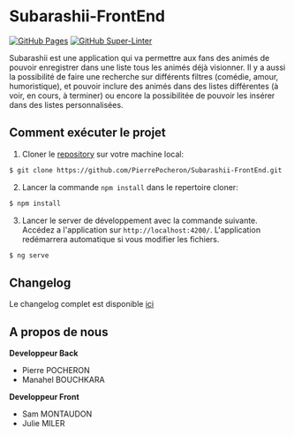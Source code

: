 # Subarashii-FrontEnd

[![GitHub Pages](https://github.com/PierrePocheron/Subarashii-FrontEnd/workflows/GitHub%20Pages/badge.svg)](#)
[![GitHub Super-Linter](https://github.com/PierrePocheron/Subarashii-FrontEnd/workflows/Lint%20Code%20Base/badge.svg)](https://github.com/marketplace/actions/super-linter)

Subarashii est une application qui va permettre aux fans des animés de pouvoir enregistrer dans une liste tous les animés déjà visionner. Il y a aussi la possibilité de faire une recherche sur différents filtres (comédie, amour, humoristique), et pouvoir inclure des animés dans des listes différentes (à voir, en cours, à terminer) ou encore la possibilitée de pouvoir les insérer dans des listes personnalisées.

## Comment exécuter le projet

1. Cloner le [repository](https://github.com/PierrePocheron/Subarashii-FrontEnd) sur votre machine local:
```bash
$ git clone https://github.com/PierrePocheron/Subarashii-FrontEnd.git
```

2. Lancer la commande `npm install` dans le repertoire cloner:
```bash
$ npm install
```

3. Lancer le server de développement avec la commande suivante.
Accédez a l'application sur `http://localhost:4200/`.
L'application redémarrera automatique si vous modifier les fichiers.
```bash
$ ng serve
```

## Changelog
Le changelog complet est disponible [ici](https://github.com/PierrePocheron/Subarashii-FrontEnd/blob/develop/Changelog.md)

## A propos de nous
**Developpeur Back**
- Pierre POCHERON
- Manahel BOUCHKARA

**Developpeur Front**
- Sam MONTAUDON
- Julie MILER
